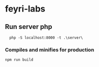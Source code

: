 # feyri-labs

## Run server php
```
  php -S localhost:8000 -t .\server\
```

### Compiles and minifies for production
```
npm run build
```
